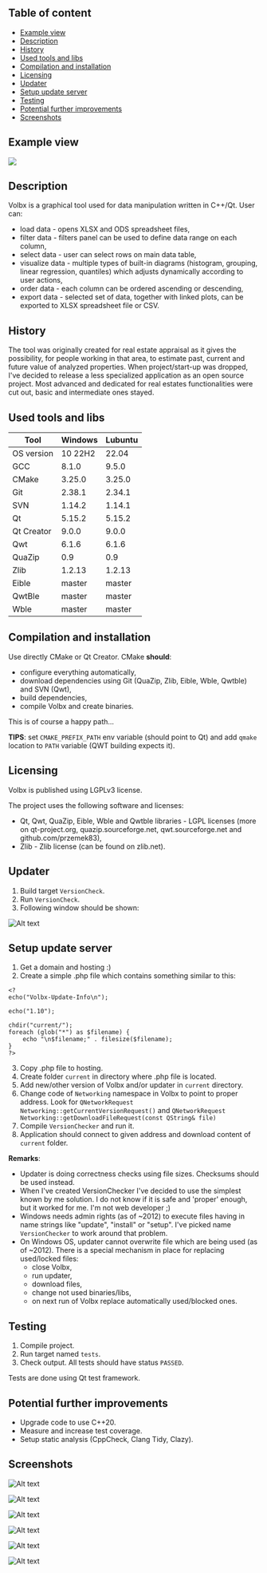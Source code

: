 ## Table of content
- [Example view](#example-view)
- [Description](#description)
- [History](#history)
- [Used tools and libs](#used-tools-and-libs)
- [Compilation and installation](#Compilation-and-installation)
- [Licensing](#licensing)
- [Updater](#updater)
- [Setup update server](#setup-update-server)
- [Testing](#testing)
- [Potential further improvements](#potential-further-improvements)
- [Screenshots](#screenshots)

## Example view
![](exampleScreen.gif?raw=true "")

## Description
Volbx is a graphical tool used for data manipulation written in C++/Qt. User can:
 * load data - opens XLSX and ODS spreadsheet files,
 * filter data - filters panel can be used to define data range on each column,
 * select data - user can select rows on main data table, 
 * visualize data - multiple types of built-in diagrams  (histogram, grouping, linear regression, quantiles) which adjusts dynamically according to user actions,
 * order data - each column can be ordered ascending or descending, 
 * export data - selected set of data, together with linked plots, can be exported to XLSX spreadsheet file or CSV. 

## History
The tool was originally created for real estate appraisal as it gives the possibility, for people working in that area, to estimate past, current and future value of analyzed properties. When project/start-up was dropped, I've decided to release a less specialized application as an open source project. Most advanced and dedicated for real estates functionalities were cut out, basic and intermediate ones stayed.

## Used tools and libs
| Tool |  Windows | Lubuntu |
| --- | --- | --- |
| OS version | 10 22H2 | 22.04 |
| GCC | 8.1.0 | 9.5.0 |
| CMake | 3.25.0 | 3.25.0 |
| Git | 2.38.1 | 2.34.1 |
| SVN | 1.14.2 | 1.14.1 |
| Qt | 5.15.2 | 5.15.2 |
| Qt Creator | 9.0.0 |9.0.0 |
| Qwt | 6.1.6 | 6.1.6 |
| QuaZip | 0.9 | 0.9 |
| Zlib | 1.2.13 | 1.2.13 |
| Eible | master | master |
| QwtBle | master | master |
| Wble | master | master |

## Compilation and installation
Use directly CMake or Qt Creator. CMake **should**:
- configure everything automatically, 
- download dependencies using Git (QuaZip, Zlib, Eible, Wble, Qwtble) and SVN (Qwt), 
- build dependencies, 
- compile Volbx and create binaries.  

This is of course a happy path...  

**TIPS**: set `CMAKE_PREFIX_PATH` env variable (should point to Qt) and add `qmake` location to `PATH` variable (QWT building expects it).   

## Licensing
Volbx is published using LGPLv3 license. 

The project uses the following software and licenses:    
* Qt, Qwt, QuaZip, Eible, Wble and Qwtble libraries - LGPL licenses (more on qt-project.org, quazip.sourceforge.net, qwt.sourceforge.net and github.com/przemek83),    
* Zlib - Zlib license (can be found on zlib.net).

## Updater
1) Build target `VersionCheck`.
2) Run `VersionCheck`.
3) Following window should be shown:    

![Alt text](updateScreen.gif?raw=true "")

## Setup update server
1) Get a domain and hosting :)
2) Create a simple .php file which contains something similar to this:
```
<?
echo("Volbx-Update-Info\n");

echo("1.10");

chdir("current/");
foreach (glob("*") as $filename) {
    echo "\n$filename;" . filesize($filename);
}
?>
```
3) Copy .php file to hosting.
4) Create folder `current` in directory where .php file is located.
5) Add new/other version of Volbx and/or updater in `current` directory.
6) Change code of `Networking` namespace in Volbx to point to proper address. Look for 
`QNetworkRequest Networking::getCurrentVersionRequest()` 
and 
`QNetworkRequest Networking::getDownloadFileRequest(const QString& file)`
7) Compile `VersionChecker` and run it.
8) Application should connect to given address and download content of `current` folder.

**Remarks**:   
- Updater is doing correctness checks using file sizes. Checksums should be used instead.   
- When I've created VersionChecker I've decided to use the simplest known by me solution. I do not know if it is safe and 'proper' enough, but it worked for me. I'm not web developer ;)   
- Windows needs admin rights (as of ~2012) to execute files having in name strings like "update", "install" or "setup". I've picked name `VersionChecker` to work around that problem.   
- On Windows OS, updater cannot overwrite file which are being used (as of ~2012). There is a special mechanism in place for replacing used/locked files: 
    * close Volbx, 
    * run updater, 
    * download files,
    * change not used binaries/libs, 
    * on next run of Volbx replace automatically used/blocked ones.

## Testing
1) Compile project.
2) Run target named `tests`.
3) Check output. All tests should have status `PASSED`.    

Tests are done using Qt test framework.

## Potential further improvements
* Upgrade code to use C++20.
* Measure and increase test coverage.
* Setup static analysis (CppCheck, Clang Tidy, Clazy).

## Screenshots
![Alt text](groupingAndHistogram.gif?raw=true "")

![Alt text](analysing.gif?raw=true "")

![Alt text](exportData.gif?raw=true "")

![Alt text](regression.gif?raw=true "")

![Alt text](groupingPlot.gif?raw=true "")

![Alt text](importWindow.gif?raw=true "")
